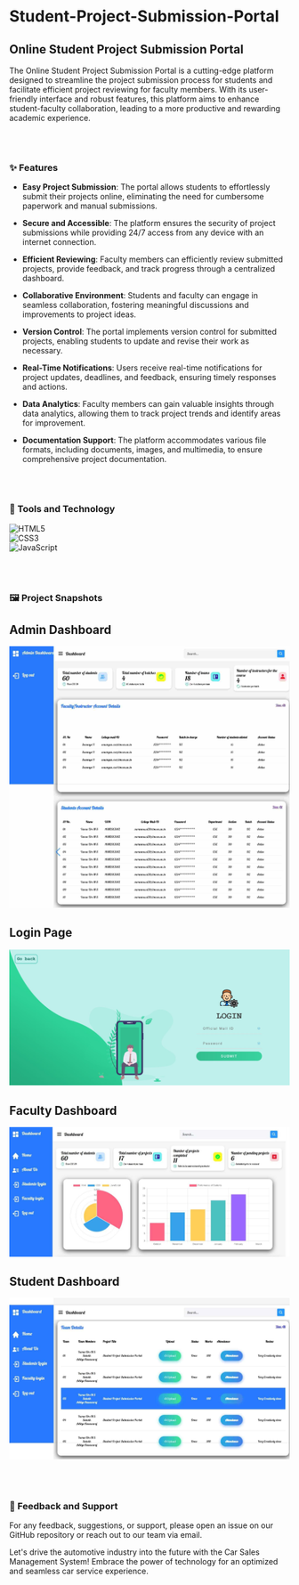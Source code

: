 # Student-Project-Submission-Portal
## Online Student Project Submission Portal

The Online Student Project Submission Portal is a cutting-edge platform designed to streamline the project submission process for students and facilitate efficient project reviewing for faculty members. With its user-friendly interface and robust features, this platform aims to enhance student-faculty collaboration, leading to a more productive and rewarding academic experience.

<br/>
<br/>

### :sparkles: Features

- **Easy Project Submission**: The portal allows students to effortlessly submit their projects online, eliminating the need for cumbersome paperwork and manual submissions.

- **Secure and Accessible**: The platform ensures the security of project submissions while providing 24/7 access from any device with an internet connection.

- **Efficient Reviewing**: Faculty members can efficiently review submitted projects, provide feedback, and track progress through a centralized dashboard.

- **Collaborative Environment**: Students and faculty can engage in seamless collaboration, fostering meaningful discussions and improvements to project ideas.

- **Version Control**: The portal implements version control for submitted projects, enabling students to update and revise their work as necessary.

- **Real-Time Notifications**: Users receive real-time notifications for project updates, deadlines, and feedback, ensuring timely responses and actions.

- **Data Analytics**: Faculty members can gain valuable insights through data analytics, allowing them to track project trends and identify areas for improvement.

- **Documentation Support**: The platform accommodates various file formats, including documents, images, and multimedia, to ensure comprehensive project documentation.

<br/>
<br/>


### :wrench: Tools and Technology
![HTML5](https://img.shields.io/badge/HTML5-E34F26?style=flat-square&logo=html5&logoColor=white)  
![CSS3](https://img.shields.io/badge/CSS3-1572B6?style=flat-square&logo=css3&logoColor=white)  
![JavaScript](https://img.shields.io/badge/JavaScript-F7DF1E?style=flat-square&logo=javascript&logoColor=black)

<br/>
<br/>

### :framed_picture: Project Snapshots

## Admin Dashboard
![alt](./images/Admin-Dashboard.jpg)

## Login Page
![alt](./images/Login.jpg)

## Faculty Dashboard
![alt](./images/Faculty-Dashboard.jpg)

## Student Dashboard
![alt](./images/Student-Dashboard.jpg)


<br/>
<br/>

### :loudspeaker: Feedback and Support

For any feedback, suggestions, or support, please open an issue on our GitHub repository or reach out to our team via email.

Let's drive the automotive industry into the future with the Car Sales Management System! Embrace the power of technology for an optimized and seamless car service experience.
